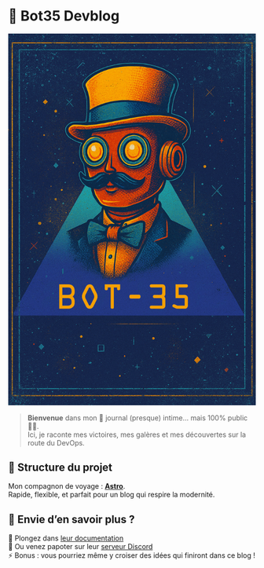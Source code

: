 # 🤖 Bot35 Devblog
![Mon avatar](public/assets/images/profil/bot-35-profil.png)

> **Bienvenue** dans mon 📖 journal (presque) intime... mais 100% public 🐱‍💻.  
> Ici, je raconte mes victoires, mes galères et mes découvertes sur la route du DevOps.

## 🍩 Structure du projet

Mon compagnon de voyage : **[Astro](https://astro.build)**.  
Rapide, flexible, et parfait pour un blog qui respire la modernité.

## 👀 Envie d’en savoir plus ?

📖 Plongez dans [leur documentation](https://docs.astro.build)  
💬 Ou venez papoter sur leur [serveur Discord](https://astro.build/chat)  
⚡ Bonus : vous pourriez même y croiser des idées qui finiront dans ce blog !
